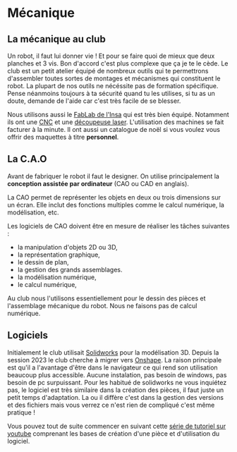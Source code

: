# Mécanique
## La mécanique au club

Un robot, il faut lui donner vie ! Et pour se faire quoi de mieux que deux planches et 3 vis. Bon d'accord c'est plus complexe que ça je te le cède. Le club est un petit atelier équipé de nombreux outils qui te permettrons d'assembler toutes sortes de montages et mécanismes qui constituent le robot. La plupart de nos outils ne nécéssite pas de formation spécifique. Pense néanmoins toujours à ta sécurité quand tu les utilises, si tu as un doute, demande de l'aide car c'est très facile de se blesser.

Nous utilisons aussi le [FabLab de l'Insa](http://fabric-insa.fr/site/) qui est très bien équipé. Notamment ils ont une [CNC](https://www.autodesk.fr/solutions/cnc-machining-software) et une [découpeuse laser](https://www.troteclaser.com/fr/apprentissage-et-assistance/faqs/comment-decouper-au-laser). L'utilisation des machines se fait facturer à la minute. Il ont aussi un catalogue de noël si vous voulez vous offrir des maquettes à titre **personnel**.

## La C.A.O

Avant de fabriquer le robot il faut le designer. On utilise principalement la **conception assistée par ordinateur** (CAO ou CAD en anglais).

La CAO permet de représenter les objets en deux ou trois dimensions sur un écran. Elle inclut des fonctions multiples comme le calcul numérique, la  modélisation, etc.

Les logiciels de CAO doivent être en mesure de réaliser les tâches suivantes : 

+ la manipulation d'objets 2D ou 3D,
+ la représentation graphique,
+ le dessin de plan,
+ la gestion des grands assemblages. 
+ la modélisation numérique,
+ le calcul numérique, 

Au club nous l'utilisons essentiellement pour le dessin des pièces et l'assemblage mécanique du robot. Nous ne faisons pas de calcul numérique.

## Logiciels

Initialement le club utilisait [Solidworks](https://www.solidworks.com/) pour la modélisation 3D. Depuis la session 2023 le club cherche à migrer vers [Onshape](../outils_communs/onshape.md). La raison principale est qu'il a l'avantage d'être dans le navigateur ce qui rend son utilisation beaucoup plus accessible. Aucune instalation, pas besoin de windows, pas besoin de pc surpuissant. Pour les habitué de solidworks ne vous inquiétez pas, le logiciel est très similaire dans la création des pièces, il faut juste un petit temps d'adaptation. La ou il diffère c'est dans la gestion des versions et des fichiers mais vous verrez ce n'est rien de compliqué c'est même pratique !

Vous pouvez tout de suite commencer en suivant cette [série de tutoriel sur youtube](https://www.youtube.com/playlist?list=PLxmrkna-ixrIQmsPR3MITi4Ru1bnMH4-l) comprenant les bases de création d'une pièce et d'utilisation du logiciel.




<!-- En sections que l'on peut également passer : 
Cotation avancé
## Choses à voir : 

Faire 2 piéces simple en impression 3D et les assembler

Voir la bibliothéque d’objets du club

Comment organiser une CAO

Montrer charnière, congé

parler des plans, types de vues

Raccourcis claviers intéressants :
F2 je crois, pour renommer -->



